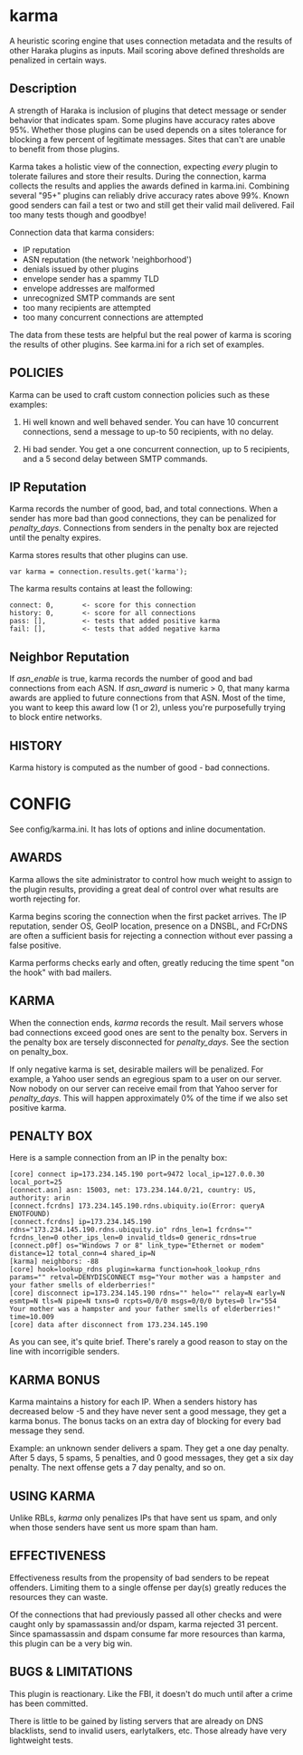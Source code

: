 
karma
===========================
A heuristic scoring engine that uses connection metadata and the results
of other Haraka plugins as inputs. Mail scoring above defined thresholds
are penalized in certain ways.


Description
---------------------------
A strength of Haraka is inclusion of plugins that detect message or sender behavior that indicates spam. Some plugins have accuracy rates above 95%. Whether those plugins can be used depends on a sites tolerance for blocking a few percent of legitimate messages. Sites that can't are unable to benefit from those plugins.

Karma takes a holistic view of the connection, expecting *every* plugin to tolerate failures and store their results. During the connection, karma collects the results and applies the awards defined in karma.ini. Combining several "95+" plugins can reliably drive accuracy rates above 99%. Known good senders can fail a test or two and still get their valid mail delivered. Fail too many tests though and goodbye!

Connection data that karma considers:

* IP reputation
* ASN reputation (the network 'neighborhood')
* denials issued by other plugins
* envelope sender has a spammy TLD
* envelope addresses are malformed
* unrecognized SMTP commands are sent
* too many recipients are attempted
* too many concurrent connections are attempted

The data from these tests are helpful but the real power of karma is scoring
the results of other plugins. See karma.ini for a rich set of examples.


POLICIES
---------------------------
Karma can be used to craft custom connection policies such as these examples:

1. Hi well known and well behaved sender. You can have 10 concurrent
   connections, send a message to up-to 50 recipients, with no delay.

2. Hi bad sender. You get a one concurrent connection, up to 5 recipients, and
   a 5 second delay between SMTP commands.


IP Reputation
-----------------------
Karma records the number of good, bad, and total connections. When a sender
has more bad than good connections, they can be penalized for *penalty\_days*.
Connections from senders in the penalty box are rejected until the penalty
expires.

Karma stores results that other plugins can use.

    var karma = connection.results.get('karma');

The karma results contains at least the following:

    connect: 0,       <- score for this connection
    history: 0,       <- score for all connections
    pass: [],         <- tests that added positive karma
    fail: [],         <- tests that added negative karma


Neighbor Reputation
-----------------------
If *asn\_enable* is true, karma records the number of good and bad connections
from each ASN. If *asn\_award* is numeric > 0, that many karma awards are applied
to future connections from that ASN. Most of the time, you want to keep this
award low (1 or 2), unless you're purposefully trying to block entire networks.


HISTORY
-----------------------
Karma history is computed as the number of good - bad connections.


CONFIG
====================

See config/karma.ini. It has lots of options and inline documentation.


AWARDS
--------------------
Karma allows the site administrator to control how much weight to assign to
the plugin results, providing a great deal of control over what results are
worth rejecting for.

Karma begins scoring the connection when the first packet arrives. The IP
reputation, sender OS, GeoIP location, presence on a DNSBL, and FCrDNS are
often a sufficient basis for rejecting a connection without ever passing a
false positive.

Karma performs checks early and often, greatly reducing the time
spent "on the hook" with bad mailers.


KARMA
------------------------
When the connection ends, *karma* records the result. Mail servers whose
bad connections exceed good ones are sent to the penalty box. Servers in
the penalty box are tersely disconnected for *penalty\_days*. See the section
on penalty\_box.

If only negative karma is set, desirable mailers will be penalized. For
example, a Yahoo user sends an egregious spam to a user on our server.
Now nobody on our server can receive email from that Yahoo server for
*penalty\_days*. This will happen approximately 0% of the time if we also
set positive karma.


PENALTY BOX
------------------------

Here is a sample connection from an IP in the penalty box:

    [core] connect ip=173.234.145.190 port=9472 local_ip=127.0.0.30 local_port=25
    [connect.asn] asn: 15003, net: 173.234.144.0/21, country: US, authority: arin
    [connect.fcrdns] 173.234.145.190.rdns.ubiquity.io(Error: queryA ENOTFOUND)
    [connect.fcrdns] ip=173.234.145.190 rdns="173.234.145.190.rdns.ubiquity.io" rdns_len=1 fcrdns="" fcrdns_len=0 other_ips_len=0 invalid_tlds=0 generic_rdns=true
    [connect.p0f] os="Windows 7 or 8" link_type="Ethernet or modem" distance=12 total_conn=4 shared_ip=N
    [karma] neighbors: -88
    [core] hook=lookup_rdns plugin=karma function=hook_lookup_rdns params="" retval=DENYDISCONNECT msg="Your mother was a hampster and your father smells of elderberries!"
    [core] disconnect ip=173.234.145.190 rdns="" helo="" relay=N early=N esmtp=N tls=N pipe=N txns=0 rcpts=0/0/0 msgs=0/0/0 bytes=0 lr="554 Your mother was a hampster and your father smells of elderberries!" time=10.009
    [core] data after disconnect from 173.234.145.190

As you can see, it's quite brief. There's rarely a good reason to stay on the
line with incorrigible senders.


KARMA BONUS
------------------------
Karma maintains a history for each IP. When a senders history has decreased
below -5 and they have never sent a good message, they get a karma bonus.
The bonus tacks on an extra day of blocking for every bad message they
send.

Example: an unknown sender delivers a spam. They get a one day penalty.
After 5 days, 5 spams, 5 penalties, and 0 good messages, they get a six day
penalty. The next offense gets a 7 day penalty, and so on.


USING KARMA
-----------------------
Unlike RBLs, *karma* only penalizes IPs that have sent us spam, and only when
those senders have sent us more spam than ham.


EFFECTIVENESS
---------------------
Effectiveness results from the propensity of bad senders to be repeat
offenders. Limiting them to a single offense per day(s) greatly reduces
the resources they can waste.

Of the connections that had previously passed all other checks and were caught
only by spamassassin and/or dspam, karma rejected 31 percent. Since
spamassassin and dspam consume far more resources than karma, this plugin
can be a very big win.


BUGS & LIMITATIONS
---------------------
This plugin is reactionary. Like the FBI, it doesn't do much until
after a crime has been committed.

There is little to be gained by listing servers that are already on DNS
blacklists, send to invalid users, earlytalkers, etc. Those already have
very lightweight tests.

